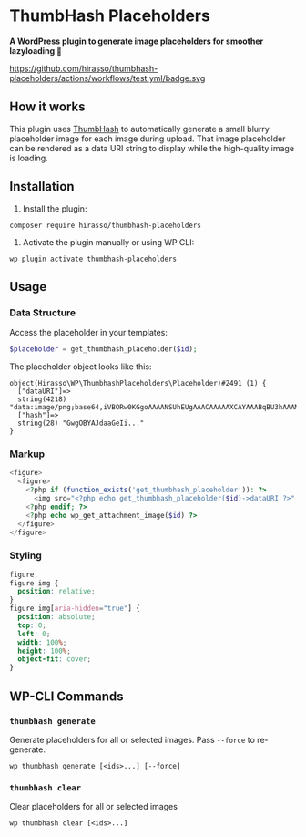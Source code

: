 # ThumbHash Placeholders

**A WordPress plugin to generate image placeholders for smoother lazyloading 🎨**

https://github.com/hirasso/thumbhash-placeholders/actions/workflows/test.yml/badge.svg

## How it works

This plugin uses [ThumbHash](https://evanw.github.io/thumbhash/) to automatically generate a small blurry placeholder image for each image during upload. That image placeholder can be rendered as a data URI string to display while the high-quality image is loading.

## Installation

1. Install the plugin:

```shell
composer require hirasso/thumbhash-placeholders
```

1. Activate the plugin manually or using WP CLI:

```shell
wp plugin activate thumbhash-placeholders
```

## Usage

### Data Structure

Access the placeholder in your templates:

```php
$placeholder = get_thumbhash_placeholder($id);
```

The placeholder object looks like this:

```
object(Hirasso\WP\ThumbhashPlaceholders\Placeholder)#2491 (1) {
  ["dataURI"]=>
  string(4218) "data:image/png;base64,iVBORw0KGgoAAAANSUhEUgAAACAAAAAXCAYAAABqBU3hAAAMEElEQVR4AQCBAH7..."
  ["hash"]=>
  string(28) "GwgOBYAJdaaGeIi..."
}
```

### Markup

```php
<figure>
  <figure>
    <?php if (function_exists('get_thumbhash_placeholder')): ?>
      <img src="<?php echo get_thumbhash_placeholder($id)->dataURI ?>" aria-hidden="true" alt="">
    <?php endif; ?>
    <?php echo wp_get_attachment_image($id) ?>
  </figure>
</figure>
```

### Styling

```css
figure,
figure img {
  position: relative;
}
figure img[aria-hidden="true"] {
  position: absolute;
  top: 0;
  left: 0;
  width: 100%;
  height: 100%;
  object-fit: cover;
}
```

## WP-CLI Commands

### `thumbhash generate`

Generate placeholders for all or selected images. Pass `--force` to re-generate.

```
wp thumbhash generate [<ids>...] [--force]
```

### `thumbhash clear`

Clear placeholders for all or selected images

```
wp thumbhash clear [<ids>...]
```